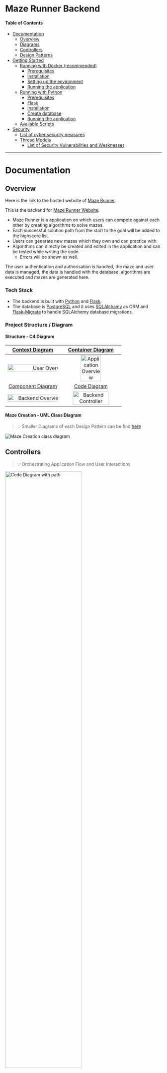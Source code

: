# Maze Runner Backend

#### Table of Contents

- [Documentation](#documentation)
  - [Overview](#overview)
  - [Diagrams](#diagram)
  - [Controllers](#controllers)
  - [Design Patterns](#design)
- [Getting Started](#started)
  - [Running with Docker (recommended)](#docker)
    - [Prerequisites](#prerequisitesdocker)
    - [Installation](#installation)
    - [Setting up the environment](#envdocker)
    - [Running the application](#rundocker)
  - [Running with Python](#python)
    - [Prerequisites](#prerequisitespython)
    - [Flask](#flask)
    - [Installation](#installationpython)
    - [Create database](#databasepython)
    - [Running the application](#runpython)
  - [Available Scripts](#scripts)
- [Security](#security)
  - [List of cyber security measures](#measures)
  - [Thread Models](#thread)
    - [List of Security Vulnerabilities and Weaknesses](#vulnerabilities)

---

# Documentation <a name="documentation"></a>

## Overview <a name="overview"></a>

Here is the link to the hosted website of [Maze Runner](https://maze-runner-website.vercel.app/).

This is the backend for [Maze Runner Website](https://github.com/Lennartstachowiak/maze-runner-website).

- Maze Runner is a application on which users can compete against each other by creating algorithms to solve mazes.
- Each successful solution path from the start to the goal will be added to the highscore list.
- Users can generate new mazes which they own and can practice with.
- Algorithms can directly be created and edited in the application and can be tested while writing the code.
  - Errors will be shown as well.

The user authentication and authorisation is handled, the maze and user data is managed, the data is handled with the database, algorithms are executed and mazes are generated here.

### Tech Stack

- The backend is built with [Python](https://www.python.org/) and [Flask](https://flask.palletsprojects.com/en/3.0.x/).
- The database is [PostgreSQL](https://www.postgresql.org/) and it uses [SQLAlchamy](https://www.sqlalchemy.org/) as ORM and [Flask-Migrate](https://flask-migrate.readthedocs.io/en/latest/) to handle SQLAlchemy database migrations.

### Project Structure / Diagram <a name="diagram"></a>

#### Structure - C4 Diagram

|                     [Context Diagram](images/1_mms_overview.png)                      |                    [Container Diagram](images/2_application_overview.png)                    |
| :-----------------------------------------------------------------------------------: | :------------------------------------------------------------------------------------------: |
|    <img src="images/1_mms_overview.png" alt="User Overview" style="width: 160%;">     | <img src="images/2_application_overview.png" alt="Application Overview" style="width: 60%;"> |
|                  [Component Diagram](images/3_backend_overview.png)                   |                       [Code Diagram](images/4_backend_controller.png)                        |
| <img src="images/3_backend_overview.png" alt="Backend Overview" style="width: 120%;"> |   <img src="images/4_backend_controller.png" alt="Backend Controller" style="width: 80%;">   |

#### Maze Creation - UML Class Diagram

> 💡 Smaller Diagrams of each Design Pattern can be find [here](#design)

<img src="images/maze_creation_class_diagram.png" alt="Maze Creation class diagram">

## Controllers <a name="controllers"></a>

> 💡 Orchestrating Application Flow and User Interactions

<img src="images/5_backend_controller_path.png" alt="Code Diagram with path" style="width: 70%;">

### User

These are controller which handle user related tasks.

- [Login Controller](app/controller/user/login_controller.py)
  - Allow users to sign in to application.
- [Register Controller](app/controller/user/register_user_controller.py)
  - Allow users to register to application.
- [Logout Controller](app/controller/user/logout_controller.py)
  - Allow users to log out of application.
- [Authentication Controller](app/controller/user/get_user_controller.py)
  - Authenticats user with session cookie.
- [Session Controller](app/controller/user/session_controller.py)
  - Creates a new session for a user with expiry date and deletes old sessions.

### Maze

These are controller which handle maze related tasks. From fetching mazes to generate new mazes and solving them.

- [Get Mazes Controller](app/controller/maze/get_mazes_controller.py)
  - Fetches all official mazes.
- [Get Single Maze Controller](app/controller/maze/get_single_maze_controller.py)
  - Fetches one specific maze.
  - This can be a user own maze or an official maze.
- [Get User Mazes Contoller](app/controller/maze/get_my_mazes_controller.py)
  - Fetches all mazes of the user.
- [Get Maze Solution Controller](app/controller/maze/get_maze_algorithm_solution_controller.py)
  - Handles to generate the solution for a maze and the given user algorithm.
- [Generate Maze Controller](app/controller/maze/generate_maze_controller.py)
  - Allows users to generate their own mazes.
- [Delete Maze Controller](app/controller/maze/delete_maze_controller.py)
  - Allows users to delete their own mazes.
- [Add Maze Highscore Controller](app/controller/maze/add_maze_highscore.py)
  - Adding the score achieved by users on mazes with their alogrithms.
- [Remove Maze Highscore Controller](app/controller/maze/remove_maze_highscore.py)
  - Removes user highscore if the user achieves a better score with another algorithm.

### Algorithm

These are controller which handle algorithm related tasks. A algorithm can be newly created or changes can be saved.

- [Get Algorithms Controller](app/controller/algorithm/get_algorithms_controller.py)
  - Fetches all users algorithms.
- [Get Single Algorithm Controller](app/controller/algorithm/get_single_algorithm_controller.py)
  - Fetches one specific algorithm of the user.
- [Add New Algorithm Controller](app/controller/algorithm/add_new_algorithm_controller.py)
  - Creates a new algorthm for the user.
- [Delete Algorithm Controller](app/controller/algorithm/delete_algorithm_controller.py)
  - Deletes a existing algorihm of the user.
- [Rename Algorithm Controller](app/controller/algorithm/rename_algorithm_controller.py)
  - Renames an user algorithm for the user.
- [Save Algorithm Controller](app/controller/algorithm/save_algorithm_controller.py)
  - Saves changes made to the algorithm.

## Design Patterns <a name="design"></a>

### Abstract Factory Method

I created a [MazeGeneratorFactory](app/models/maze/maze_generator_factory.py) and two Factories ([SidewinderFactory](app/models/maze/maze_generator_factory.py), [RecursiveBacktrackingFactory](app/models/maze/maze_generator_factory.py)).

The factories are used in the file [generate_maze.py](app/models/maze/generate_maze.py) in the class `MazeGenerator` (line 29).

<img src="images/abstract_factory_method.png" alt="Abstract Factory Method" style="width: 70%;">

### Builder

I created a [NewMazeBuilder](app/models/maze/generate_maze.py) and a [NewMazeDirector](app/models/maze/generate_maze.py) to build a [NewMaze](app/models/maze/generate_maze.py).

<img src="images/builder_pattern.png" alt="Builder Pattern" style="width: 70%;">

I created a simple [UserBuilder](app/models/user/register_user.py) which created the user at the registration.

### Facade

I created a [MazeCreationFacade](app/models/maze/generate_maze.py) which simplifies the usage of the underlying subsystems by providing a higher-level and more user-friendly interface to create a maze.

<img src="images/facade_pattern.png" alt="Facade Pattern" style="width: 70%;">

### Model-View-Controller (MVC)

I created a MVC architectural structure for the backend application.

- View = [Routes](app/routes)
- Controller = [Controllers](app/controller)
- Model = [Models](app/models)

---

# Getting Started <a name="started"></a>

You can run the programm locally in two different ways.

- Running with **Docker** (recommended)
- Running with **Python**

## Running with **Docker** (recommended) <a name="docker"></a>

### Prerequisites <a name="prerequisitesdocker"></a>

- **Docker**
  - It is a platform that allows you to package, distribute, and run applications using containers.

#### Tested versions <a name="testedversion"></a>

- **Docker** version 24.0.6, build ed223bc

  - Check with

        docker -v

- **Docker Compose** version v2.22.0-desktop.2

  - Check with:

        docker-compose -v

### Installation <a name="installation"></a>

To use Docker with this project, you'll need to have Docker installed on your system. If you haven't installed Docker yet, follow these steps:

1.  Visit the Docker website: https://www.docker.com

2.  Download the installer for your operating system (e.g., Docker Desktop for Windows, Docker Desktop for macOS, Docker Engine for Linux).

3.  Run the installer and follow the on-screen instructions to complete the installation.

4.  Once the installation is complete, start the Docker application.

> 💡 For detailed installation instructions and system requirements, please refer to the official Docker documentation.

### Setting up the environment <a name="envdocker"></a>

You need to create a `.env` file in the root directory and need to add some PostgreSQL data for the database:

    DATABASE_TYPE=postgres
    POSTGRES_USER=your_username
    POSTGRES_PASSWORD=your_password
    POSTGRES_DB=your_db_name

Furthermore you also need to add to `.env`

    SECRET_KEY=your_secret_key
    ALLOW_ORIGIN=http://localhost:3000

These keys will be used for encryption and to allow localhost requests.

### Running the application <a name="rundocker"></a>

In root directory run:

    docker compose up

This command will set up everything for you automatically.

**Now you are ready to go!** 🚀

---

## Running with **Python** <a name="python"></a>

### Prerequisites <a name="prerequisitespython"></a>

- Python

### Installation <a name="installationpython"></a>

- Python
  - Check out the official website of python (https://www.python.org/) to install python for your operating system.

### Flask <a name="flask"></a>

#### In root directory (if `venv` already exist skip to step 2):

1.  Create a virtual enviorment (venv):

        python3 -m venv venv

2.  Start venv with:

        source venv/bin/activate

3.  Install packages for virtual enviorment:

        pip install -r requirements.txt

4.  For flask commands set flask with:

        export FLASK_APP=run

    > ⚠️ Needed if you encounter this error `Error: Failed to find Flask application or factory in module 'app'. Use 'app:name' to specify one.`

### Create database <a name="databasepython"></a>

> 💡 We will use a `SQLite` locally with this approach. `PostgreSQL` will be used for docker.

#### Set up enviorment

You need to create a `.env` file in the root directory and need to add the database type:

    DATABASE_TYPE=sqlite
    SECRET_KEY=your_secret_key
    ALLOW_ORIGIN=http://localhost:3000

#### Set up database

Migration folder (`/migrations`) for the database structure should already exist.

If not, run this command:

-     flask db init
-     flask db migrate -m 'init'

To create the database locally use:

-     flask db upgrade

This will create a file called: database.db

#### Changing the database

If you want to modify the db you need to create a migration commit like this:

-     flask db migrate -m 'your changes'

#### Scripts to set up the database data

In the root directory run:

    python3 -m app.scripts.addDummyDataMazeDB

### Running the application <a name="runpython"></a>

    python3 run.py

**Now you are ready to go!** 🚀

---

## Available Scripts <a name="scripts"></a>

In the project directory you can run:

### **Add data**

#### Add dummy data highscores for each maze and user

    python3 -m app.scripts.addDummyDataHighscoresDB

#### Add all example algorithms for a user **(will be done by default already)**:

    python3 -m app.scripts.addDummyDataAlgorithmsDB user_id

#### Add all official mazes to db **(will be done by default already)**:

    python3 -m app.scripts.addDummyDataMazeDB

### **Delete data**

#### Delete all algorithms for all users:

    python3 -m app.scripts.deleteAlgorithms

#### Delete all mazes:

    python3 -m app.scripts.deleteMazes

#### Delete all highscores:

    python3 -m app.scripts.deleteHighscores

#### Delete all expired sessions:

    python3 -m app.scripts.deleteExpiredSessions

#### Delete all user session:

    python3 -m app.scripts.deleteSession user_id

---

# Security <a name="security"></a>

The following parts are security measures for the **backend application** here as well as for the [**frontend application**](https://github.com/Lennartstachowiak/maze-runner-website).

## List of cyber security measures <a name="measures"></a>

- **CORS** Allow-Origin: Controls and restricts access to resources from different origins.
- **Request Origin** Header check at endpoints: Verifies the request's origin header to prevent unauthorized cross-origin requests.
- Cookie with **httponly** attribute: Prevents JavaScript access to the cookie, reducing the risk of session hijacking and unauthorized account access.
- Cookie with **secure** attribute: Ensures that the cookie is transmitted only over secure and encrypted HTTPS connections.
- Backend and frontend hosted on **HTTPS**: Both the backend and frontend are hosted using HTTPS for secure communication.
- Password is **hashed and salted**: Passwords are securely encrypted using a hash function and unique salts for increased security.
- Authentication: Users are required to create and **secure passwords**.

## Thread Models <a name="thread"></a>

![Thread Model Table](images/thread_model_table.png)

![Thread Model](images/thread_model.png)

### List of Security Vulnerabilities and Weaknesses <a name="vulnerabilities"></a>

The following list is partly already included in the upper diagram. The diagram was created with help with the following bulletpoints:

- SQL Injections and stored XSS
- Lack of two-factor authentication for password-based authentication
- Insufficient input sanitization:
  - Failure to validate and restrict user input based on expected format (e.g., allowing only alphanumeric characters)
  - Pain points in my application:
    - Username and algorithm name inputs
    - Code in algorithms
- Insufficient output encoding:
  - Failure to encode user-generated content before displaying it in HTML or JavaScript contexts
- DDoS or DoS vulnerability
- Elevation of Privilege:
  - Possible to access other user mazes by manipulating the URL ID
- Lack of logging of the identity of the caller
